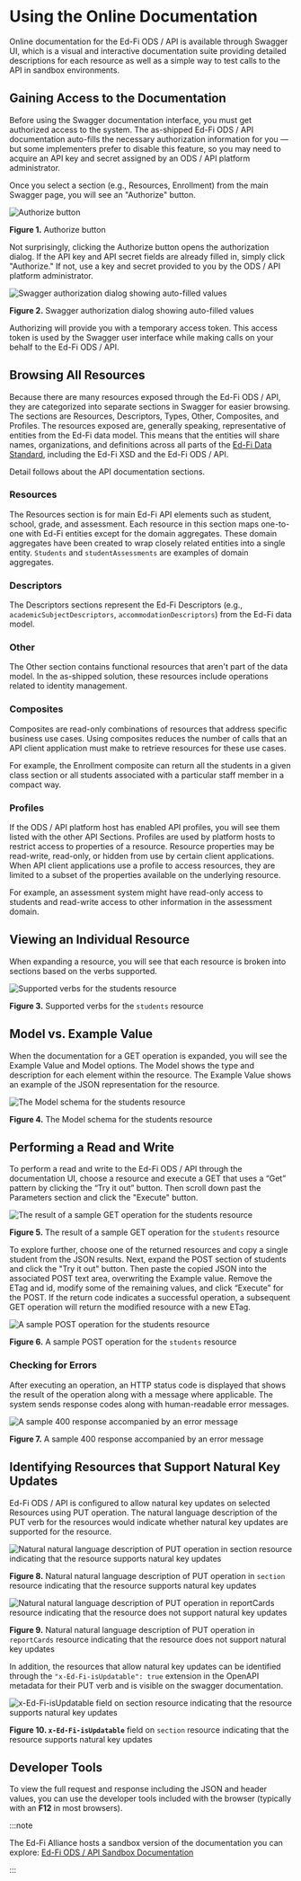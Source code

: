 # Using the Online Documentation

Online documentation for the Ed-Fi ODS / API is available through Swagger UI,
which is a visual and interactive documentation suite providing detailed
descriptions for each resource as well as a simple way to test calls to the API
in sandbox environments.

## Gaining Access to the Documentation

Before using the Swagger documentation interface, you must get authorized access
to the system. The as-shipped Ed-Fi ODS / API documentation auto-fills the
necessary authorization information for you — but some implementers prefer to
disable this feature, so you may need to acquire an API key and secret assigned
by an ODS / API platform administrator.

Once you select a section (e.g., Resources, Enrollment) from the main Swagger
page, you will see an "Authorize" button.

![Authorize button](/img/reference/ods-api/image2018-5-31_22-59-59.png)

**Figure 1.** Authorize button

Not surprisingly, clicking the Authorize button opens the authorization dialog.
If the API key and API secret fields are already filled in, simply click
"Authorize." If not, use a key and secret provided to you by the ODS / API
platform administrator.

![Swagger authorization dialog showing auto-filled values](/img/reference/ods-api/image2018-5-31_23-0-52.png)

**Figure 2.** Swagger authorization dialog showing auto-filled values

Authorizing will provide you with a temporary access token. This access token is
used by the Swagger user interface while making calls on your behalf to the
Ed-Fi ODS / API.

## Browsing All Resources

Because there are many resources exposed through the Ed-Fi ODS / API, they are
categorized into separate sections in Swagger for easier browsing. The sections
are Resources, Descriptors, Types, Other, Composites, and Profiles. The
resources exposed are, generally speaking, representative of entities from the
Ed-Fi data model. This means that the entities will share names, organizations,
and definitions across all parts of the [Ed-Fi Data
Standard](/reference/data-exchange/data-standard), including the Ed-Fi XSD
and the Ed-Fi ODS / API.

Detail follows about the API documentation sections.

### Resources

The Resources section is for main Ed-Fi API elements such as student, school,
grade, and assessment. Each resource in this section maps one-to-one with Ed-Fi
entities except for the domain aggregates. These domain aggregates have been
created to wrap closely related entities into a single entity. `Students` and
`studentAssessments` are examples of domain aggregates.

### Descriptors

The Descriptors sections represent the Ed-Fi Descriptors (e.g.,
`academicSubjectDescriptors`, `accommodationDescriptors`) from the Ed-Fi data
model.

### Other

The Other section contains functional resources that aren't part of the data
model. In the as-shipped solution, these resources include operations related to
identity management.

### Composites

Composites are read-only combinations of resources that address specific
business use cases. Using composites reduces the number of calls that an API
client application must make to retrieve resources for these use cases.

For example, the Enrollment composite can return all the students in a given
class section or all students associated with a particular staff member in a
compact way.

### Profiles

If the ODS / API platform host has enabled API profiles, you will see them
listed with the other API Sections. Profiles are used by platform hosts to
restrict access to properties of a resource. Resource properties may be
read-write, read-only, or hidden from use by certain client applications. When
API client applications use a profile to access resources, they are limited to a
subset of the properties available on the underlying resource.

For example, an assessment system might have read-only access to students and
read-write access to other information in the assessment domain.

## Viewing an Individual Resource

When expanding a resource, you will see that each resource is broken into
sections based on the verbs supported.

![Supported verbs for the `students` resource](/img/reference/ods-api/image2018-5-31_23-4-0.png)

**Figure 3.** Supported verbs for the `students` resource

## Model vs. Example Value

When the documentation for a GET operation is expanded, you will see the Example
Value and Model options. The Model shows the type and description for each
element within the resource. The Example Value shows an example of the JSON
representation for the resource.

![The Model schema for the students resource](/img/reference/ods-api/image2018-5-31_23-7-26.png)

**Figure 4.** The Model schema for the students resource

## Performing a Read and Write

To perform a read and write to the Ed-Fi ODS / API through the documentation UI,
choose a resource and execute a GET that uses a “Get” pattern by clicking the
“Try it out” button. Then scroll down past the Parameters section and click the
"Execute" button.

![The result of a sample GET operation for the `students` resource](/img/reference/ods-api/image2018-5-31_23-9-57.png)

**Figure 5.** The result of a sample GET operation for the `students` resource

To explore further, choose one of the returned resources and copy a single
student from the JSON results. Next, expand the POST section of students and
click the "Try it out" button. Then paste the copied JSON into the associated
POST text area, overwriting the Example value. Remove the ETag and id, modify
some of the remaining values, and click “Execute” for the POST. If the return
code indicates a successful operation, a subsequent GET operation will return
the modified resource with a new ETag.

![A sample POST operation for the `students` resource](/img/reference/ods-api/image2018-5-31_23-14-51.png)

**Figure 6.** A sample POST operation for the `students` resource

### Checking for Errors

After executing an operation, an HTTP status code is displayed that shows the
result of the operation along with a message where applicable. The system sends
response codes along with human-readable error messages.

![A sample 400 response accompanied by an error message](/img/reference/ods-api/image2018-5-31_23-15-46.png)

**Figure 7.** A sample 400 response accompanied by an error message

## Identifying Resources that Support Natural Key Updates

Ed-Fi ODS / API is configured to allow natural key updates on selected Resources
using PUT operation. The natural language description of the PUT verb for the
resources would indicate whether natural key updates are supported for the
resource.

![Natural natural language description of PUT operation in `section` resource indicating that the resource supports natural key updates](/img/reference/ods-api/cascade-on-update.png)

**Figure 8.** Natural natural language description of PUT operation in
 `section` resource indicating that the resource supports natural key updates

![Natural natural language description of PUT operation in `reportCards` resource indicating that the resource does not support natural key updates](/img/reference/ods-api/no-key-updates.png)

**Figure 9.** Natural natural language description of PUT operation in
`reportCards` resource indicating that the resource does not support natural key
updates

In addition, the resources that allow natural key updates can be identified
through the `"x-Ed-Fi-isUpdatable": true` extension in the OpenAPI metadata for
their PUT verb and is visible on the swagger documentation.

![`x-Ed-Fi-isUpdatable` field on `section` resource indicating that the resource supports natural key updates](/img/reference/ods-api/image-2023-3-24_13-13-19.png)

**Figure 10. `x-Ed-Fi-isUpdatable`** field on `section` resource indicating that
the resource supports natural key updates

## Developer Tools

To view the full request and response including the JSON and header values, you
can use the developer tools included with the browser (typically with an **F12**
in most browsers).

:::note

The Ed-Fi Alliance hosts a sandbox version of the documentation you
can explore: [Ed-Fi ODS / API Sandbox
Documentation](https://api.ed-fi.org/v7.3/docs/)

:::
